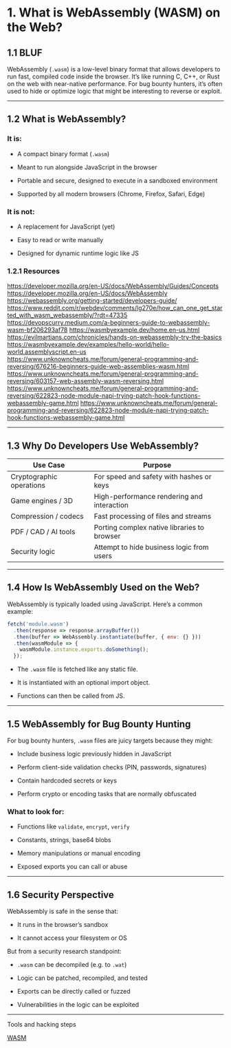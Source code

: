 # 1. What is WebAssembly (WASM) on the Web?


## 1.1 BLUF

WebAssembly (`.wasm`) is a low-level binary format that allows developers to run fast, compiled code inside the browser. It’s like running C, C++, or Rust on the web with near-native performance. For bug bounty hunters, it’s often used to hide or optimize logic that might be interesting to reverse or exploit.

---


## 1.2 What is WebAssembly?

### It is:

- A compact binary format (`.wasm`)
    
- Meant to run alongside JavaScript in the browser
    
- Portable and secure, designed to execute in a sandboxed environment
    
- Supported by all modern browsers (Chrome, Firefox, Safari, Edge)
    

### It is not:

- A replacement for JavaScript (yet)
    
- Easy to read or write manually
    
- Designed for dynamic runtime logic like JS


### 1.2.1 Resources

https://developer.mozilla.org/en-US/docs/WebAssembly/Guides/Concepts
https://developer.mozilla.org/en-US/docs/WebAssembly
https://webassembly.org/getting-started/developers-guide/
https://www.reddit.com/r/webdev/comments/lg270e/how_can_one_get_started_with_wasm_webassembly/?rdt=47335
https://devopscurry.medium.com/a-beginners-guide-to-webassembly-wasm-bf206293af78
https://wasmbyexample.dev/home.en-us.html
https://evilmartians.com/chronicles/hands-on-webassembly-try-the-basics
https://wasmbyexample.dev/examples/hello-world/hello-world.assemblyscript.en-us
https://www.unknowncheats.me/forum/general-programming-and-reversing/676216-beginners-guide-web-assemblies-wasm.html
https://www.unknowncheats.me/forum/general-programming-and-reversing/603157-web-assembly-wasm-reversing.html
https://www.unknowncheats.me/forum/general-programming-and-reversing/622823-node-module-napi-trying-patch-hook-functions-webassembly-game.html
https://www.unknowncheats.me/forum/general-programming-and-reversing/622823-node-module-napi-trying-patch-hook-functions-webassembly-game.html

---

## 1.3 Why Do Developers Use WebAssembly?

| Use Case                 | Purpose                                     |
| ------------------------ | ------------------------------------------- |
| Cryptographic operations | For speed and safety with hashes or keys    |
| Game engines / 3D        | High-performance rendering and interaction  |
| Compression / codecs     | Fast processing of files and streams        |
| PDF / CAD / AI tools     | Porting complex native libraries to browser |
| Security logic           | Attempt to hide business logic from users   |

---

## 1.4 How Is WebAssembly Used on the Web?

WebAssembly is typically loaded using JavaScript. Here’s a common example:

```js
fetch('module.wasm')
  .then(response => response.arrayBuffer())
  .then(buffer => WebAssembly.instantiate(buffer, { env: {} }))
  .then(wasmModule => {
    wasmModule.instance.exports.doSomething();
  });
```

- The `.wasm` file is fetched like any static file.
    
- It is instantiated with an optional import object.
    
- Functions can then be called from JS.
    

---

## 1.5 WebAssembly for Bug Bounty Hunting

For bug bounty hunters, `.wasm` files are juicy targets because they might:

- Include business logic previously hidden in JavaScript
    
- Perform client-side validation checks (PIN, passwords, signatures)
    
- Contain hardcoded secrets or keys
    
- Perform crypto or encoding tasks that are normally obfuscated
    

### What to look for:

- Functions like `validate`, `encrypt`, `verify`
    
- Constants, strings, base64 blobs
    
- Memory manipulations or manual encoding
    
- Exposed exports you can call or abuse
    

---

## 1.6 Security Perspective

WebAssembly is safe in the sense that:

- It runs in the browser’s sandbox
    
- It cannot access your filesystem or OS
    

But from a security research standpoint:

- `.wasm` can be decompiled (e.g. to `.wat`)
    
- Logic can be patched, recompiled, and tested
    
- Exports can be directly called or fuzzed
    
- Vulnerabilities in the logic can be exploited
    

---


Tools and hacking steps

[WASM](<../2.2 Attack Web/WASM.md>)

